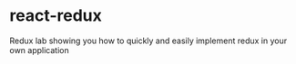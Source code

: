 # react-redux
Redux lab showing you how to quickly and easily implement redux in your own application
